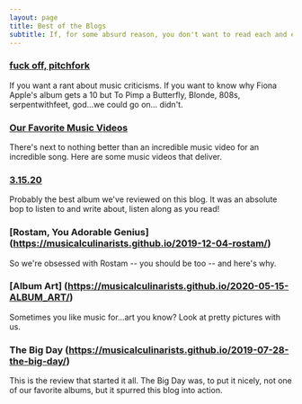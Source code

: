 ```yaml
---
layout: page
title: Best of the Blogs
subtitle: If, for some absurd reason, you don't want to read each and every one of our blog posts (which like... why wouldn't you?), here are some of our favorites. 
---
```


### [fuck off, pitchfork](https://musicalculinarists.github.io/2020-04-19-fuck_off_pitchfork/)
If you want a rant about music criticisms. If you want to know why Fiona Apple's album gets a 10 but To Pimp a Butterfly, Blonde, 808s, serpentwithfeet, god...we could go on... didn't.

### [Our Favorite Music Videos](https://musicalculinarists.github.io/2020-03-19-musicvideos/)
There's next to nothing better than an incredible music video for an incredible song. Here are some music videos that deliver. 

### [3.15.20](https://musicalculinarists.github.io/2020-03-25-childishgambino/)
Probably the best album we've reviewed on this blog. It was an absolute bop to listen to and write about, listen along as you read!

### [Rostam, You Adorable Genius] (https://musicalculinarists.github.io/2019-12-04-rostam/)
So we're obsessed with Rostam -- you should be too -- and here's why.

### [Album Art] (https://musicalculinarists.github.io/2020-05-15-ALBUM_ART/)
Sometimes you like music for...art you know? Look at pretty pictures with us. 

### The Big Day (https://musicalculinarists.github.io/2019-07-28-the-big-day/)
This is the review that started it all. The Big Day was, to put it nicely, not one of our favorite albums, but it spurred this blog into action. 
